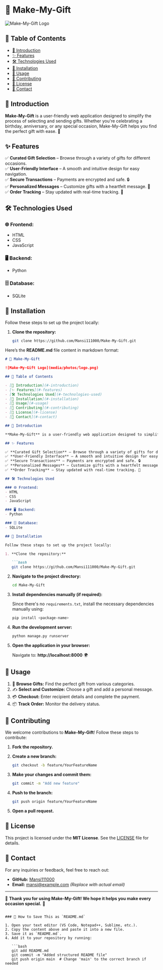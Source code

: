 # 🎁 Make-My-Gift  

![Make-My-Gift Logo](media/photos/logo.png)  

## 📌 Table of Contents  

- [📖 Introduction](#-introduction)  
- [✨ Features](#-features)  
- [🛠️ Technologies Used](#-technologies-used)  
- [🚀 Installation](#-installation)  
- [📝 Usage](#-usage)  
- [🤝 Contributing](#-contributing)  
- [📜 License](#-license)  
- [📧 Contact](#-contact)  

## 📖 Introduction  

**Make-My-Gift** is a user-friendly web application designed to simplify the process of selecting and sending gifts. Whether you're celebrating a birthday, anniversary, or any special occasion, Make-My-Gift helps you find the perfect gift with ease. 🎉  

## ✨ Features  

✅ **Curated Gift Selection** – Browse through a variety of gifts for different occasions.  
✅ **User-Friendly Interface** – A smooth and intuitive design for easy navigation.  
✅ **Secure Transactions** – Payments are encrypted and safe. 🔒  
✅ **Personalized Messages** – Customize gifts with a heartfelt message. 💌  
✅ **Order Tracking** – Stay updated with real-time tracking. 🚚  

## 🛠️ Technologies Used  

### 🌐 Frontend:  
- HTML  
- CSS  
- JavaScript  

### 🖥️ Backend:  
- Python  

### 🗄️ Database:  
- SQLite  

## 🚀 Installation  

Follow these steps to set up the project locally:  

1. **Clone the repository:**  

   ```bash
   git clone https://github.com/Mansi111000/Make-My-Gift.git

Here’s the **README.md** file content in markdown format:  

```md
# 🎁 Make-My-Gift  

![Make-My-Gift Logo](media/photos/logo.png)  

## 📌 Table of Contents  

- [📖 Introduction](#-introduction)  
- [✨ Features](#-features)  
- [🛠️ Technologies Used](#-technologies-used)  
- [🚀 Installation](#-installation)  
- [📝 Usage](#-usage)  
- [🤝 Contributing](#-contributing)  
- [📜 License](#-license)  
- [📧 Contact](#-contact)  

## 📖 Introduction  

**Make-My-Gift** is a user-friendly web application designed to simplify the process of selecting and sending gifts. Whether you're celebrating a birthday, anniversary, or any special occasion, Make-My-Gift helps you find the perfect gift with ease. 🎉  

## ✨ Features  

✅ **Curated Gift Selection** – Browse through a variety of gifts for different occasions.  
✅ **User-Friendly Interface** – A smooth and intuitive design for easy navigation.  
✅ **Secure Transactions** – Payments are encrypted and safe. 🔒  
✅ **Personalized Messages** – Customize gifts with a heartfelt message. 💌  
✅ **Order Tracking** – Stay updated with real-time tracking. 🚚  

## 🛠️ Technologies Used  

### 🌐 Frontend:  
- HTML  
- CSS  
- JavaScript  

### 🖥️ Backend:  
- Python  

### 🗄️ Database:  
- SQLite  

## 🚀 Installation  

Follow these steps to set up the project locally:  

1. **Clone the repository:**  

   ```bash
   git clone https://github.com/Mansi111000/Make-My-Gift.git
   ```  

2. **Navigate to the project directory:**  

   ```bash
   cd Make-My-Gift
   ```  

3. **Install dependencies manually (if required):**  

   Since there's no `requirements.txt`, install the necessary dependencies manually using:  

   ```bash
   pip install <package-name>
   ```  

4. **Run the development server:**  

   ```bash
   python manage.py runserver
   ```  

5. **Open the application in your browser:**  

   Navigate to: **http://localhost:8000** 🌍  

## 📝 Usage  

1. 🎁 **Browse Gifts:** Find the perfect gift from various categories.  
2. ✍️ **Select and Customize:** Choose a gift and add a personal message.  
3. 💳 **Checkout:** Enter recipient details and complete the payment.  
4. 📦 **Track Order:** Monitor the delivery status.  

## 🤝 Contributing  

We welcome contributions to **Make-My-Gift**! Follow these steps to contribute:  

1. **Fork the repository.**  
2. **Create a new branch:**  

   ```bash
   git checkout -b feature/YourFeatureName
   ```  

3. **Make your changes and commit them:**  

   ```bash
   git commit -m "Add new feature"
   ```  

4. **Push to the branch:**  

   ```bash
   git push origin feature/YourFeatureName
   ```  

5. **Open a pull request.**  

## 📜 License  

This project is licensed under the **MIT License**. See the [LICENSE](LICENSE) file for details.  

## 📧 Contact  

For any inquiries or feedback, feel free to reach out:  

- **GitHub:** [Mansi111000](https://github.com/Mansi111000)  
- **Email:** [mansi@example.com](mailto:mansi@example.com) *(Replace with actual email)*  

---

🎊 **Thank you for using Make-My-Gift! We hope it helps you make every occasion special.** 🎊  
```

### 📌 How to Save This as `README.md`  

1. Open your text editor (VS Code, Notepad++, Sublime, etc.).  
2. Copy the content above and paste it into a new file.  
3. Save it as `README.md`.  
4. Add it to your repository by running:  

   ```bash
   git add README.md
   git commit -m "Added structured README file"
   git push origin main  # Change 'main' to the correct branch if needed
   ```


